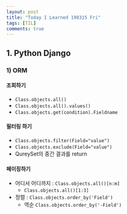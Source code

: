 ```yaml
---
layout: post
title: "Today I Learned 190315 Fri"
tags: [TIL]
comments: true
---
```


## 1. Python Django

### 1) ORM

#### 조회하기
- `Class.objects.all()`
- `Class.objects.all().values()`
- `Class.objects.get(condition).Fieldname`

#### 필터링 하기
- `Class.objects.filter(Field="value")`
- `Class.objects.exclude(Field="value")`
- QureySet의 중간 결과를 return

#### 페이징하기
- 어디서 어디까지 : `Class.objects.all()[n:m]`
    - `Class.objects.all()[1:3]`
- 정렬 : `Class.objects.order_by('Field')`
    - 역순 `Class.objects.order_by('-Field')`